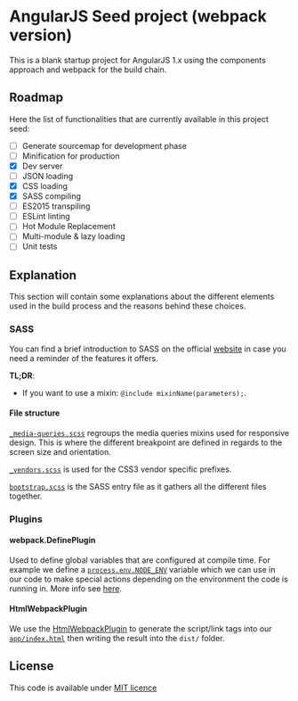 # AngularJS Seed project (webpack version)

This is a blank startup project for AngularJS 1.x using the components approach and webpack for the build chain.

## Roadmap
Here the list of functionalities that are currently available in this project seed:

- [ ] Generate sourcemap for development phase
- [ ] Minification for production
- [x] Dev server
- [ ] JSON loading
- [x] CSS loading
- [x] SASS compiling
- [ ] ES2015 transpiling
- [ ] ESLint linting
- [ ] Hot Module Replacement
- [ ] Multi-module & lazy loading
- [ ] Unit tests

## Explanation
This section will contain some explanations about the different elements used in the build process and the reasons behind these choices.

### SASS
You can find a brief introduction to SASS on the official [website](http://sass-lang.com/guide) in case you need a reminder of the features it offers.

**TL;DR**:
* If you want to use a mixin: `@include mixinName(parameters);`.

#### File structure
[`_media-queries.scss`](app/commons/style/mixins/_media-queries.scss) regroups the media queries mixins used for responsive design. This is where the different breakpoint are defined in regards to the screen size and orientation.

[`_vendors.scss`](app/commons/style/mixins/_vendors.scss) is used for the CSS3 vendor specific prefixes.

[`bootstrap.scss`](app/commons/bootstrap.scss) is the SASS entry file as it gathers all the different files together.

### Plugins
#### webpack.DefinePlugin
Used to define global variables that are configured at compile time. For example we define a [`process.env.NODE_ENV`](webpack.config.js) variable which we can use in our code to make special actions depending on the environment the code is running in. More info see [here](http://webpack.github.io/docs/list-of-plugins.html#defineplugin).

#### HtmlWebpackPlugin
We use the [HtmlWebpackPlugin](https://github.com/ampedandwired/html-webpack-plugin) to generate the script/link tags into our [`app/index.html`](app/index.html) then writing the result into the `dist/` folder.

## License

This code is available under [MIT licence](LICENSE)
